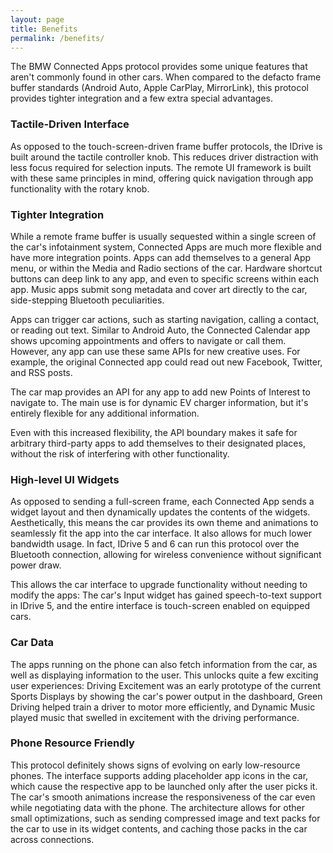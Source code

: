 ```yaml
---
layout: page
title: Benefits
permalink: /benefits/
---
```


The BMW Connected Apps protocol provides some unique features that aren't commonly found in other cars. When compared to the defacto frame buffer standards (Android Auto, Apple CarPlay, MirrorLink), this protocol provides tighter integration and a few extra special advantages.

### Tactile-Driven Interface

As opposed to the touch-screen-driven frame buffer protocols, the IDrive is built around the tactile controller knob. This reduces driver distraction with less focus required for selection inputs.
The remote UI framework is built with these same principles in mind, offering quick navigation through app functionality with the rotary knob.

### Tighter Integration

While a remote frame buffer is usually sequested within a single screen of the car's infotainment system, Connected Apps are much more flexible and have more integration points. Apps can add themselves to a general App menu, or within the Media and Radio sections of the car. Hardware shortcut buttons can deep link to any app, and even to specific screens within each app. Music apps submit song metadata and cover art directly to the car, side-stepping Bluetooth peculiarities.

Apps can trigger car actions, such as starting navigation, calling a contact, or reading out text. Similar to Android Auto, the Connected Calendar app shows upcoming appointments and offers to navigate or call them. However, any app can use these same APIs for new creative uses. For example, the original Connected app could read out new Facebook, Twitter, and RSS posts.

The car map provides an API for any app to add new Points of Interest to navigate to. The main use is for dynamic EV charger information, but it's entirely flexible for any additional information.

Even with this increased flexibility, the API boundary makes it safe for arbitrary third-party apps to add themselves to their designated places, without the risk of interfering with other functionality.

### High-level UI Widgets

As opposed to sending a full-screen frame, each Connected App sends a widget layout and then dynamically updates the contents of the widgets. Aesthetically, this means the car provides its own theme and animations to seamlessly fit the app into the car interface. It also allows for much lower bandwidth usage. In fact, IDrive 5 and 6 can run this protocol over the Bluetooth connection, allowing for wireless convenience without significant power draw.

This allows the car interface to upgrade functionality without needing to modify the apps: The car's Input widget has gained speech-to-text support in IDrive 5, and the entire interface is touch-screen enabled on equipped cars.

### Car Data

The apps running on the phone can also fetch information from the car, as well as displaying information to the user. This unlocks quite a few exciting user experiences: Driving Excitement was an early prototype of the current Sports Displays by showing the car's power output in the dashboard, Green Driving helped train a driver to motor more efficiently, and Dynamic Music played music that swelled in excitement with the driving performance.

### Phone Resource Friendly

This protocol definitely shows signs of evolving on early low-resource phones. The interface supports adding placeholder app icons in the car, which cause the respective app to be launched only after the user picks it. The car's smooth animations increase the responsiveness of the car even while negotiating data with the phone. The architecture allows for other small optimizations, such as sending compressed image and text packs for the car to use in its widget contents, and caching those packs in the car across connections.
